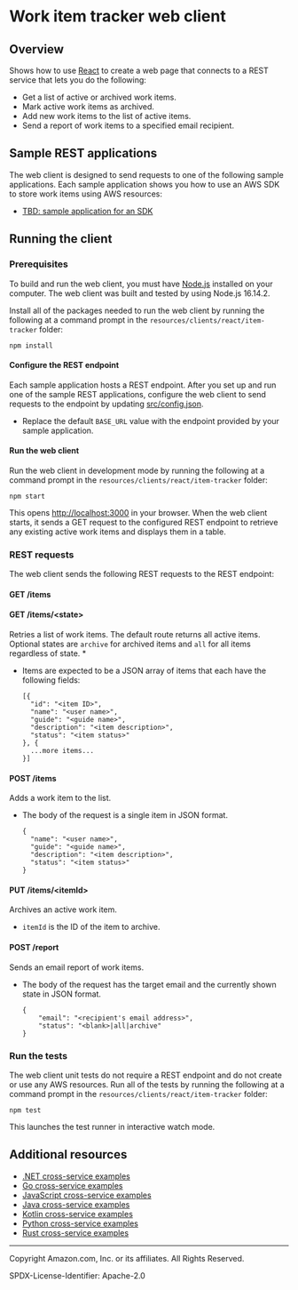 # Work item tracker web client 

## Overview

Shows how to use [React](https://reactjs.org/) to create a web page that connects to a 
REST service that lets you do the following:

* Get a list of active or archived work items.
* Mark active work items as archived.
* Add new work items to the list of active items.
* Send a report of work items to a specified email recipient.

## Sample REST applications

The web client is designed to send requests to one of the following sample applications.
Each sample application shows you how to use an AWS SDK to store work items using AWS 
resources:

* [TBD: sample application for an SDK]()

## Running the client

### Prerequisites

To build and run the web client, you must have [Node.js](https://nodejs.org) installed 
on your computer. The web client was built and tested by using Node.js 16.14.2.

Install all of the packages needed to run the web client by running the following at
a command prompt in the `resources/clients/react/item-tracker` folder:

```
npm install
```

#### Configure the REST endpoint

Each sample application hosts a REST endpoint. After you set up and run one of the
sample REST applications, configure the web client to send requests to the endpoint by 
updating [src/config.json](src/config.json).

* Replace the default `BASE_URL` value with the endpoint provided by your sample 
application.   

#### Run the web client

Run the web client in development mode by running the following at a command prompt in 
the `resources/clients/react/item-tracker` folder: 

```
npm start
```

This opens [http://localhost:3000](http://localhost:3000) in your browser. When
the web client starts, it sends a GET request to the configured REST endpoint to
retrieve any existing active work items and displays them in a table.

### REST requests

The web client sends the following REST requests to the REST endpoint:

#### GET /items
#### GET /items/&lt;state>

Retries a list of work items. The default route returns all active items. Optional states are `archive`
for archived items and `all` for all items regardless of state.
* 
* Items are expected to be a JSON array of items that each have the following fields:

    ```
    [{
      "id": "<item ID>",
      "name": "<user name>",
      "guide": "<guide name>",
      "description": "<item description>",
      "status": "<item status>"
    }, {
      ...more items...
    }]
    ```

#### POST /items

Adds a work item to the list.

* The body of the request is a single item in JSON format.

    ```
    {
      "name": "<user name>",
      "guide": "<guide name>",
      "description": "<item description>",
      "status": "<item status>"
    }
    ```

#### PUT /items/&lt;itemId>

Archives an active work item.

* `itemId` is the ID of the item to archive.

#### POST /report

Sends an email report of work items.

* The body of the request has the target email and the currently shown state in JSON format.

    ```
    {
        "email": "<recipient's email address>",
        "status": "<blank>|all|archive"
    }
    ```

### Run the tests

The web client unit tests do not require a REST endpoint and do not create or use any
AWS resources. Run all of the tests by running the following at a command prompt in
the `resources/clients/react/item-tracker` folder: 
  
```
npm test
```

This launches the test runner in interactive watch mode.

## Additional resources

* [.NET cross-service examples](../../../../dotnetv3/cross-service/README.md)
* [Go cross-service examples](../../../../gov2/cross_service)
* [JavaScript cross-service examples](../../../../javascriptv3/example_code/cross-services)
* [Java cross-service examples](../../../../javav2/usecases)
* [Kotlin cross-service examples](../../../../kotlin/usecases/Readme.md)
* [Python cross-service examples](../../../../python/cross_service/README.md)
* [Rust cross-service examples](../../../../rust_dev_preview/cross_service/README.md)

---

Copyright Amazon.com, Inc. or its affiliates. All Rights Reserved. 

SPDX-License-Identifier: Apache-2.0
